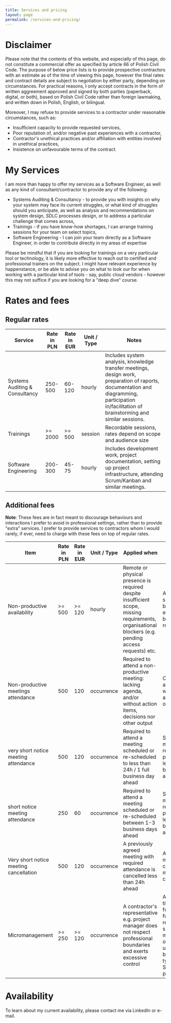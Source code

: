 ```yaml
---
title: Services and pricing
layout: page
permalink: /services-and-pricing/
---
```


# Disclaimer

Please note that the contents of this website, and especially of this page, do not constitute a commercial offer as specified by article 66 of Polish Civil Code. The purpose of below price lists is to provide prospective contractors with an estimate as of the time of viewing this page, however the final rates and contract details are subject to negotiation by either party, depending on circumstances. For practical reasons, I only accept contracts in the form of written aggreement approved and signed by both parties (paperback, digital, or both), based on Polish Civil Code rather than foreign lawmaking, and written down in Polish, English, or bilingual. 

Moreover, I may refuse to provide services to a contractor under reasonable circumstances, such as:
- Insufficient capacity to provide requested services,
- Poor reputation of, and/or negative past experiences with a contractor,
- Contractor's unethical practices and/or affiliation with entities involved in unethical practices,
- Insistence on unfavourable terms of the contract.

# My Services

I am more than happy to offer my services as a Software Engineer, as well as any kind of consultant/contractor to provide any of the following:
- Systems Auditing & Consultancy - to provide you with insights on why your system may face its current struggles, or what kind of struggles should you anticipate, as well as analysis and recommendations on system design, SDLC processes design, or to address a particular challenge that comes across,
- Trainings - if you have know-how shortages, I can arrange training sessions for your team on select topics,
- Software Engineering - I can join your team directly as a Software Engineer, in order to contribute directly in my areas of expertise

Please be mindful that if you are looking for trainings on a very particular tool or technology, it is likely more effective to reach out to certified and professional trainers on the subject. I might have relevant experience by happenstance, or be able to advise you on what to look our for when working with a particular kind of tools - say, public cloud vendors - however this may not suffice if you are looking for a "deep dive" course.

# Rates and fees

## Regular rates

| Service | Rate in PLN | Rate in EUR | Unit / Type | Notes |
| ------- | ----------- | ----------- | ----------- | ----- |
| Systems Auditing & Consultancy | 250-500 | 60-120 | hourly | Includes system analysis, knowledge transfer meetings, design work, preparation of raports, documentation and diagramming, participation in/facilitation of brainstorming and similar sessions. |
| Trainings | >= 2000 | >= 500 | session | Recordable sessions, rates depend on scope and audience size |
| Software Engineering | 200-300 | 45-75 | hourly | Includes development work, project documentation, setting up project infrastructure, attending Scrum/Kanban and similar meetings. |

## Additional fees

**Note**: These fees are in fact meant to discourage behaviours and interactions I prefer to avoid in professional settings, rather than to provide "extra" services. I prefer to provide services to contractors whom I would rarely, if ever, need to charge with these fees on top of regular rates.

| Item | Rate in PLN | Rate in EUR | Unit / Type | Applied when | How to avoid |
| ---- | ----------- | ----------- | ----------- | ------------ | ------------ |
| Non-productive availability | >= 500 | >= 120 | hourly | Remote or physical presence is required despite insufficient scope, missing requirements, organisational blockers (e.g. pending access requests) etc. | Agree on when services would be needed, and ensure blockers are removed |
| Non-productive meetings attendance | 500 | 120 | occurrence | Required to attend a non-productive meeting: lacking agenda, and/or without action items, decisions nor other output | Only require attendance when agenda and expected outputs are set |
| very short notice meeting attendance | 500 | 120 | occurrence | Required to attend a meeting scheduled or re-scheduled to less than 24h / 1 full business day ahead | Schedule meetings with required presence at least 3 business days ahead |
| short notice meeting attendance | 250 | 60 | occurrence | Required to attend a meeting scheduled or re-scheduled between 1-3 business days ahead | Schedule meetings with required presence at least 3 business days ahead |
| Very short notice meeting cancellation | 500 | 120 | occurrence | A previously agreed meeting with required attendance is cancelled less than 24h ahead | Avoid last-minute changes and meeting cancellations |
| Micromanagement | >= 250 | >= 120 | occurrence | A contractor's representative e.g. project manager does not respect professional boundaries and exerts excessive control | Agreements on timelines and functional/non-functional requirements should be made ahead, ongoing status updates should be limited to typical Scrum/Kanban practices |


# Availability

To learn about my current availability, please contact me via LinkedIn or e-mail.
